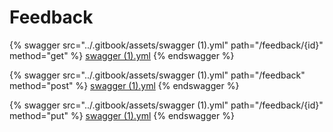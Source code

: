 # Feedback

{% swagger src="../.gitbook/assets/swagger (1).yml" path="/feedback/{id}" method="get" %}
[swagger (1).yml](<../.gitbook/assets/swagger (1).yml>)
{% endswagger %}

{% swagger src="../.gitbook/assets/swagger (1).yml" path="/feedback" method="post" %}
[swagger (1).yml](<../.gitbook/assets/swagger (1).yml>)
{% endswagger %}

{% swagger src="../.gitbook/assets/swagger (1).yml" path="/feedback/{id}" method="put" %}
[swagger (1).yml](<../.gitbook/assets/swagger (1).yml>)
{% endswagger %}
